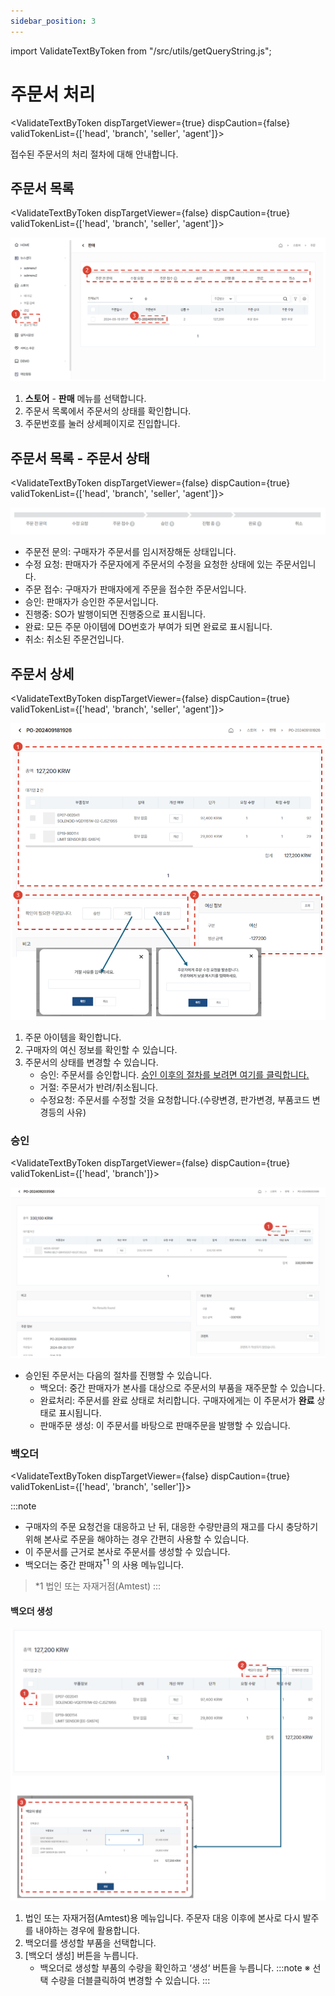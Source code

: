 ```yaml
---
sidebar_position: 3
---
```


import ValidateTextByToken from "/src/utils/getQueryString.js";

# 주문서 처리

<ValidateTextByToken dispTargetViewer={true} dispCaution={false} validTokenList={['head', 'branch', 'seller', 'agent']}>

접수된 주문서의 처리 절차에 대해 안내합니다.

</ValidateTextByToken>
 
## 주문서 목록

<ValidateTextByToken dispTargetViewer={false} dispCaution={true} validTokenList={['head', 'branch', 'seller', 'agent']}>

![011](./img/011.png)

1. **스토어** - **판매** 메뉴를 선택합니다.
1. 주문서 목록에서 주문서의 상태를 확인합니다.
1. 주문번호를 눌러 상세페이지로 진입합니다.

</ValidateTextByToken>

## 주문서 목록 - 주문서 상태

<ValidateTextByToken dispTargetViewer={false} dispCaution={true} validTokenList={['head', 'branch', 'seller', 'agent']}>

![012](./img/012.png)


- 주문전 문의: 구매자가 주문서를 임시저장해둔 상태입니다.
- 수정 요청: 판매자가 주문자에게 주문서의 수정을 요청한 상태에 있는 주문서입니다.
- 주문 접수: 구매자가 판매자에게 주문을 접수한 주문서입니다.
- 승인: 판매자가 승인한 주문서입니다.
- 진행중: SO가 발행이되면 진행중으로 표시됩니다.
- 완료: 모든 주문 아이템에 DO번호가 부여가 되면 완료로 표시됩니다.
- 취소: 취소된 주문건입니다.

</ValidateTextByToken>

## 주문서 상세

<ValidateTextByToken dispTargetViewer={false} dispCaution={true} validTokenList={['head', 'branch', 'seller', 'agent']}>

![014](./img/014.png)

1. 주문 아이템을 확인합니다.
1. 구매자의 여신 정보를 확인할 수 있습니다.
1. 주문서의 상태를 변경할 수 있습니다.
    - 승인: 주문서를 승인합니다. [승인 이후의 절차를 보려면 여기를 클릭합니다.](#주문서-상세---승인)
    - 거절: 주문서가 반려/취소됩니다.
    - 수정요청: 주문서를 수정할 것을 요청합니다.(수량변경, 판가변경, 부품코드 변경등의 사유)

</ValidateTextByToken>

### 승인

<ValidateTextByToken dispTargetViewer={false} dispCaution={true} validTokenList={['head', 'branch']}>

![015](./img/015.png)

- 승인된 주문서는 다음의 절차를 진행할 수 있습니다.
    - 백오더: 중간 판매자가 본사를 대상으로 주문서의 부품을 재주문할 수 있습니다.
    - 완료처리: 주문서를 완료 상태로 처리합니다. 구매자에게는 이 주문서가 **완료** 상태로 표시됩니다.
    - 판매주문 생성: 이 주문서를 바탕으로 판매주문을 발행할 수 있습니다.

</ValidateTextByToken>

### 백오더

<ValidateTextByToken dispTargetViewer={false} dispCaution={true} validTokenList={['head', 'branch', 'seller']}>

:::note
- 구매자의 주문 요청건을 대응하고 난 뒤, 대응한 수량만큼의 재고를 다시 충당하기 위해 본사로 주문을 해야하는 경우 간편히 사용할 수 있습니다.
- 이 주문서를 근거로 본사로 주문서를 생성할 수 있습니다.
- 백오더는 중간 판매자<sup>*1</sup> 의 사용 메뉴입니다.
> *1 법인 또는 자재거점(Amtest)
:::

#### 백오더 생성

![016](./img/016.png)

1. 법인 또는 자재거점(Amtest)용 메뉴입니다. 주문자 대응 이후에 본사로 다시 발주를 내야하는 경우에 활용합니다.
1. 백오더를 생성할 부품을 선택합니다.
1. [백오더 생성] 버튼을 누릅니다.
    - 백오더로 생성할 부품의 수량을 확인하고 ‘생성‘ 버튼을 누릅니다.
        :::note 
        ※ 선택 수량을 더블클릭하여 변경할 수 있습니다.
        :::

</ValidateTextByToken>